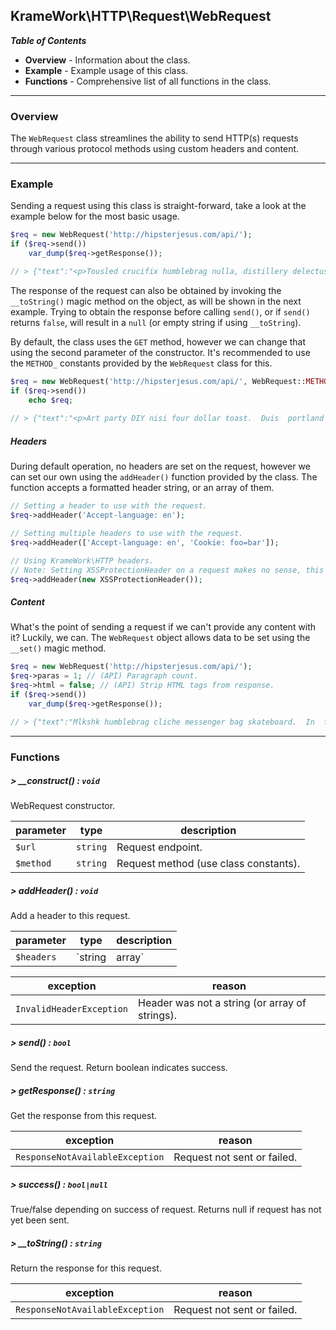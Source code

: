 ## KrameWork\HTTP\Request\WebRequest

***Table of Contents***
* **Overview** - Information about the class.
* **Example** - Example usage of this class.
* **Functions** - Comprehensive list of all functions in the class.

___
### Overview
The `WebRequest` class streamlines the ability to send HTTP(s) requests through various protocol methods using custom headers and content.
___
### Example
Sending a request using this class is straight-forward, take a look at the example below for the most basic usage.
```php
$req = new WebRequest('http://hipsterjesus.com/api/');
if ($req->send())
    var_dump($req->getResponse());

// > {"text":"<p>Tousled crucifix humblebrag nulla, distillery delectus...
```
The response of the request can also be obtained by invoking the `__toString()` magic method on the object, as will be shown in the next example. Trying to obtain the response before calling `send()`, or if `send()` returns `false`, will result in a `null` (or empty string if using `__toString`).

By default, the class uses the `GET` method, however we can change that using the second parameter of the constructor. It's recommended to use the `METHOD_` constants provided by the `WebRequest` class for this.
```php
$req = new WebRequest('http://hipsterjesus.com/api/', WebRequest::METHOD_POST);
if ($req->send())
    echo $req;
    
// > {"text":"<p>Art party DIY nisi four dollar toast.  Duis  portland ethical...
```
##### Headers
During default operation, no headers are set on the request, however we can set our own using the `addHeader()` function provided by the class. The function accepts a formatted header string, or an array of them.
```php
// Setting a header to use with the request.
$req->addHeader('Accept-language: en');

// Setting multiple headers to use with the request.
$req->addHeader(['Accept-language: en', 'Cookie: foo=bar']);

// Using KrameWork\HTTP headers.
// Note: Setting XSSProtectionHeader on a request makes no sense, this is an example, not a guide.
$req->addHeader(new XSSProtectionHeader());
```
##### Content
What's the point of sending a request if we can't provide any content with it? Luckily, we can. The `WebRequest` object allows data to be set using the `__set()` magic method.
```php
$req = new WebRequest('http://hipsterjesus.com/api/');
$req->paras = 1; // (API) Paragraph count.
$req->html = false; // (API) Strip HTML tags from response.
if ($req->send())
    var_dump($req->getResponse());

// > {"text":"Mlkshk humblebrag cliche messenger bag skateboard.  In  farm...
```
___
### Functions
##### > __construct() : `void`
WebRequest constructor.

parameter | type | description
--- | --- | ---
`$url` | `string` | Request endpoint.
`$method` | `string` | Request method (use class constants).

##### > addHeader() : `void`
Add a header to this request.

parameter | type | description
--- | --- | ---
`$headers` | `string|array` | Header string, or array of strings.

exception | reason
--- | ---
`InvalidHeaderException` | Header was not a string (or array of strings).

##### > send() : `bool`
Send the request. Return boolean indicates success.

##### > getResponse() : `string`
Get the response from this request.

exception | reason
--- | ---
`ResponseNotAvailableException` | Request not sent or failed.

##### > success() : `bool|null`
True/false depending on success of request. Returns null if request has not yet been sent.

##### > __toString() : `string`
Return the response for this request.

exception | reason
--- | ---
`ResponseNotAvailableException` | Request not sent or failed.